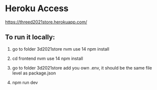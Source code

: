 


# Heroku Access
https://threed2021store.herokuapp.com/

## To run it locally:

1. go to folder 3d2021store
   nvm use 14
   npm install

2. cd frontend
   nvm use 14
   npm install

3. go to folder 3d2021store
   add you own .env, it should be the same file level as package.json
   
4. npm run dev
